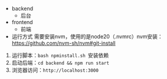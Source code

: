 - backend 
  - 后台
- frontend
  - 前端
- 运行方式
需要安装nvm，使用的是node20（.nvmrc）nvm安装：https://github.com/nvm-sh/nvm#git-install
1. 运行脚本：`bash npminstall.sh `安装依赖
2. 启动后端：`cd backend && npm run start`
3. 浏览器访问：`http://localhost:3000`
